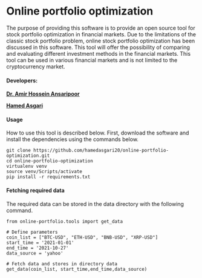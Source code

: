 # Online portfolio optimization
The purpose of providing this software is to provide an open source tool for stock portfolio optimization in financial markets. Due to the limitations of the classic stock portfolio problem, online stock portfolio optimization has been discussed in this software. This tool will offer the possibility of comparing and evaluating different investment methods in the financial markets. This tool can be used in various financial markets and is not limited to the cryptocurrency market.
#### Developers:
<a href="https://www.linkedin.com/in/amir-hossein-ansaripoor-a9543835/?originalSubdomain=au" target="_blank">__Dr. Amir Hossein Ansaripoor__</a>

<a href="https://www.linkedin.com/in/hamed-asgari-18ab89b6/" target="_blank">__Hamed Asgari__</a>

#### Usage
How to use this tool is described below.
First, download the software and install the dependencies using the commands below.
```angular2html
git clone https://github.com/hamedasgari20/online-portfolio-optimization.git
cd online-portfolio-optimization
virtualenv venv
source venv/Scripts/activate
pip install -r requirements.txt
```
#### Fetching required data
The required data can be stored in the data directory with the following command.
```angular2html
from online-portfolio.tools import get_data

# Define parameters
coin_list = ["BTC-USD", "ETH-USD", "BNB-USD", "XRP-USD"]
start_time = '2021-01-01'
end_time = '2021-10-27'
data_source = 'yahoo'

# Fetch data and stores in directory data
get_data(coin_list, start_time,end_time,data_source)

```